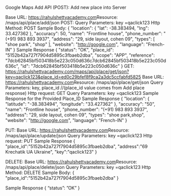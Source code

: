 Google Maps Add API (POST):
Add new place into Server

Base URL: https://rahulshettyacademy.com​ 
Resource: /maps/api/place/add/json
POST:
Query Parameters: key =qaclick123
Http Method: POST
Sample Body:
{
  "location": {
    "lat": -38.383494,
    "lng": 33.427362
  },
  "accuracy": 50,
  "name": "Frontline house",
  "phone_number": "(+91) 983 893 3937",
  "address": "29, side layout, cohen 09",
  "types": [
    "shoe park",
    "shop"
  ],
  "website": "http://google.com",
  "language": "French-IN"
}
Sample Response
{
    "status": "OK",
    "place_id": "5152b42a727f7904d5895c3fbaeb2dba",
    "scope": "APP",
    "reference": "7dcb62845bf503418b5e223c050d636c7dcb62845bf503418b5e223c050d636c",
    "id": "7dcb62845bf503418b5e223c050d636c"
}
GET:
https://rahulshettyacademy.com/maps/api/place/get/json?key=qaclick123&place_id=ed0c29bfef8f9ca2a3dc5ccfabfd5825
Base URL: https://rahulshettyacademy.com​ 
Resource: /maps/api/place/get/json
Query Parameters: key,  place_id //(place_id  value comes from Add place response)
Http request: GET
Query Parameters: key =qaclick123
Sample Response for the Provided Place_ID
Sample Response
{
    "location": {
        "latitude": "-38.383494",
        "longitude": "33.427362"
    },
    "accuracy": "50",
    "name": "Frontline house",
    "phone_number": "(+91) 983 893 3937",
    "address": "29, side layout, cohen 09",
    "types": "shoe park,shop",
    "website": "http://google.com",
    "language": "French-IN"
}

PUT:
Base URL: https://rahulshettyacademy.com​ 
Resource: /maps/api/place/update/json
Query Parameters: key =qaclick123
Http request: PUT
Sample Response
{
  "place_id":"5152b42a727f7904d5895c3fbaeb2dba",
  "address":"69 Krechatik UA Ukraine",
  "key":"qaclick123"
}

DELETE:
Base URL: https://rahulshettyacademy.com​ 
Resource: /maps/api/place/delete/json
Query Parameters: key =qaclick123
Http Method: DELETE
Sample Body:
{
  "place_id":"5152b42a727f7904d5895c3fbaeb2dba"
}

Sample Response
{
    “status”: ”OK”
}
